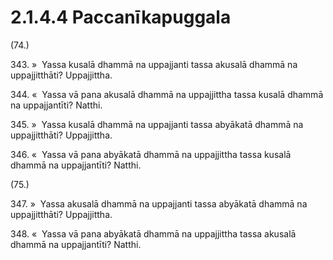 # 2.1.4.4 Paccanīkapuggala

(74.)

343\. »  Yassa kusalā dhammā na uppajjanti tassa akusalā dhammā na uppajjitthāti? Uppajjittha.

344\. «  Yassa vā pana akusalā dhammā na uppajjittha tassa kusalā dhammā na uppajjantīti? Natthi.

345\. »  Yassa kusalā dhammā na uppajjanti tassa abyākatā dhammā na uppajjitthāti? Uppajjittha.

346\. «  Yassa vā pana abyākatā dhammā na uppajjittha tassa kusalā dhammā na uppajjantīti? Natthi.

(75.)

347\. »  Yassa akusalā dhammā na uppajjanti tassa abyākatā dhammā na uppajjitthāti? Uppajjittha.

348\. «  Yassa vā pana abyākatā dhammā na uppajjittha tassa akusalā dhammā na uppajjantīti? Natthi.
